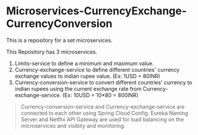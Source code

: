 # Microservices-CurrencyExchange-CurrencyConversion
This is a repository for a set microservices.

This Repository has 3 microservices.
1. Limits-service to define a minimum and maximum value.
2. Currency-exchange-service to define different countries' currency exchange values to indian rupee value. (Ex: 1USD = 80INR)
3. Currency-conversion-service to convert different countries' currency to indian rupees using the current exchange rate from  Currency-exchange-service. (Ex: 10USD = 10*80 = 800INR)

> Currency-conversion-service and Currency-exchange-service are connected to each other using Spring Cloud Config.
> Eureka Naming Server and Netflix API Gateway are used for load balancing on the microservices and visibity and monitoring.

